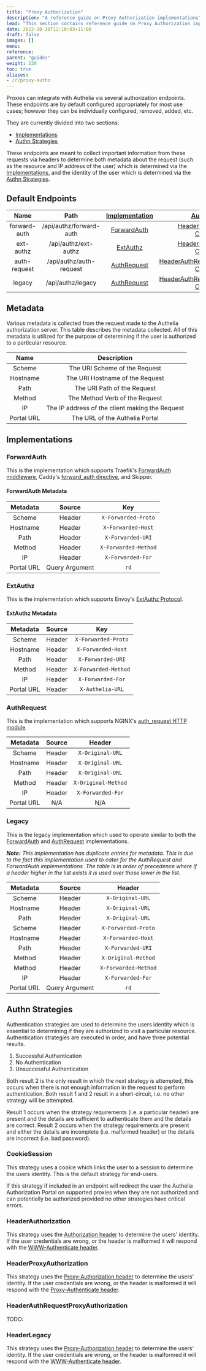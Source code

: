 ```yaml
---
title: "Proxy Authorization"
description: "A reference guide on Proxy Authorization implementations"
lead: "This section contains reference guide on Proxy Authorization implementations Authelia supports."
date: 2022-10-30T12:10:03+11:00
draft: false
images: []
menu:
reference:
parent: "guides"
weight: 220
toc: true
aliases:
- /r/proxy-authz
---
```


Proxies can integrate with Authelia via several authorization endpoints. These endpoints are by default configured
appropriately for most use cases; however they can be individually configured, removed, added, etc.

They are currently divided into two sections:

- [Implementations](#implementations)
- [Authn Strategies](#authn-strategies)

These endpoints are meant to collect important information from these requests via headers to determine both
metadata about the request (such as the resource and IP address of the user) which is determined via the
[Implementations](#implementations), and the identity of the user which is determined via the
[Authn Strategies](#authn-strategies).

## Default Endpoints

|     Name     |          Path           | [Implementation] |                   [Authn Strategies]                   |
|:------------:|:-----------------------:|:----------------:|:------------------------------------------------------:|
| forward-auth | /api/authz/forward-auth |  [ForwardAuth]   |      [HeaderProxyAuthorization], [CookieSession]       |
|  ext-authz   |  /api/authz/ext-authz   |    [ExtAuthz]    |      [HeaderProxyAuthorization], [CookieSession]       |
| auth-request | /api/authz/auth-request |  [AuthRequest]   | [HeaderAuthRequestProxyAuthorization], [CookieSession] |
|    legacy    |    /api/authz/legacy    |  [AuthRequest]   | [HeaderAuthRequestProxyAuthorization], [CookieSession] |

[Implementation]: #implementations
[Authn Strategies]: #authn-strategies
[ForwardAuth]: #forwardauth
[ExtAuthz]: #extauthz
[AuthRequest]: #authrequest
[Legacy]: #legacy
[HeaderProxyAuthorization]: #headerproxyauthorization
[HeaderAuthRequestProxyAuthorization]: #headerauthrequestproxyauthorization
[HeaderLegacy]: #headerlegacy
[CookieSession]: #cookiesession

## Metadata

Various metadata is collected from the request made to the Authelia authorization server. This table describes the
metadata collected. All of this metadata is utilized for the purpose of determining if the user is authorized to a
particular resource.

|    Name    |                   Description                   |
|:----------:|:-----------------------------------------------:|
|   Scheme   |          The URI Scheme of the Request          |
|  Hostname  |         The URI Hostname of the Request         |
|    Path    |           The URI Path of the Request           |
|   Method   |         The Method Verb of the Request          |
|     IP     | The IP address of the client making the Request |
| Portal URL |         The URL of the Authelia Portal          |

## Implementations

### ForwardAuth

This is the implementation which supports Traefik's
[ForwardAuth middleware](https://doc.traefik.io/traefik/middlewares/http/forwardauth/), Caddy's
[forward_auth directive](https://caddyserver.com/docs/caddyfile/directives/forward_auth), and Skipper.

#### ForwardAuth Metadata

|  Metadata  |     Source     |         Key          |
|:----------:|:--------------:|:--------------------:|
|   Scheme   |     Header     | `X-Forwarded-Proto`  |
|  Hostname  |     Header     |  `X-Forwarded-Host`  |
|    Path    |     Header     |  `X-Forwarded-URI`   |
|   Method   |     Header     | `X-Forwarded-Method` |
|     IP     |     Header     |  `X-Forwarded-For`   |
| Portal URL | Query Argument |         `rd`         |

### ExtAuthz

This is the implementation which supports Envoy's [ExtAuthz Protocol].

[ExtAuthz Protocol]: https://www.envoyproxy.io/docs/envoy/latest/api-v3/extensions/filters/http/ext_authz/v3/ext_authz.proto#envoy-v3-api-msg-extensions-filters-http-ext-authz-v3-extauthz

#### ExtAuthz Metadata

|  Metadata  | Source |         Key          |
|:----------:|:------:|:--------------------:|
|   Scheme   | Header | `X-Forwarded-Proto`  |
|  Hostname  | Header |  `X-Forwarded-Host`  |
|    Path    | Header |  `X-Forwarded-URI`   |
|   Method   | Header | `X-Forwarded-Method` |
|     IP     | Header |  `X-Forwarded-For`   |
| Portal URL | Header |   `X-Authelia-URL`   |

### AuthRequest

This is the implementation which supports NGINX's
[auth_request HTTP module](https://nginx.org/en/docs/http/ngx_http_auth_request_module.html).

|  Metadata  | Source |       Header        |
|:----------:|:------:|:-------------------:|
|   Scheme   | Header |  `X-Original-URL`   |
|  Hostname  | Header |  `X-Original-URL`   |
|    Path    | Header |  `X-Original-URL`   |
|   Method   | Header | `X-Original-Method` |
|     IP     | Header |  `X-Forwarded-For`  |
| Portal URL |  N/A   |         N/A         |

### Legacy

This is the legacy implementation which used to operate similar to both the [ForwardAuth](#forwardauth) and
[AuthRequest](#authrequest) implementations.

*__Note:__ This implementation has duplicate entries for metadata. This is due to the fact this implementation used to
cater for the AuthRequest and ForwardAuth implementations. The table is in order of precedence where if a header higher
in the list exists it is used over those lower in the list.*

|  Metadata  |     Source     |        Header        |
|:----------:|:--------------:|:--------------------:|
|   Scheme   |     Header     |   `X-Original-URL`   |
|  Hostname  |     Header     |   `X-Original-URL`   |
|    Path    |     Header     |   `X-Original-URL`   |
|   Scheme   |     Header     | `X-Forwarded-Proto`  |
|  Hostname  |     Header     |  `X-Forwarded-Host`  |
|    Path    |     Header     |  `X-Forwarded-URI`   |
|   Method   |     Header     | `X-Original-Method`  |
|   Method   |     Header     | `X-Forwarded-Method` |
|     IP     |     Header     |  `X-Forwarded-For`   |
| Portal URL | Query Argument |         `rd`         |

## Authn Strategies

Authentication strategies are used to determine the users identity which is essential to determining if they are
authorized to visit a particular resource. Authentication strategies are executed in order, and have three potential
results.

1. Successful Authentication
2. No Authentication
3. Unsuccessful Authentication

Both result 2 is the only result in which the next strategy is attempted, this occurs when there is not enough
information in the request to perform authentication. Both result 1 and 2 result in a short-circuit, i.e. no other
strategy will be attempted.

Result 1 occurs when the strategy requirements (i.e. a particular header) are present and the details are sufficient to
authenticate them and the details are correct. Result 2 occurs when the strategy requirements are present and either the
details are incomplete (i.e. malformed header) or the details are incorrect (i.e. bad password).

### CookieSession

This strategy uses a cookie which links the user to a session to determine the users identity. This is the default
strategy for end-users.

If this strategy if included in an endpoint will redirect the user the Authelia Authorization Portal on supported
proxies when they are not authorized and can potentially be authorized provided no other strategies have critical
errors.

### HeaderAuthorization

This strategy uses the [Authorization header](https://developer.mozilla.org/en-US/docs/Web/HTTP/Headers/Authorization)
to determine the users' identity. If the user credentials are wrong, or the header is malformed it will respond with
the [WWW-Authenticate header](https://developer.mozilla.org/en-US/docs/Web/HTTP/Headers/WWW-Authenticate).

### HeaderProxyAuthorization

This strategy uses the [Proxy-Authorization header](https://developer.mozilla.org/en-US/docs/Web/HTTP/Headers/Proxy-Authorization)
to determine the users' identity. If the user credentials are wrong, or the header is malformed it will respond with
the [Proxy-Authenticate header](https://developer.mozilla.org/en-US/docs/Web/HTTP/Headers/Proxy-Authenticate).

### HeaderAuthRequestProxyAuthorization

TODO:

### HeaderLegacy

This strategy uses the [Proxy-Authorization header](https://developer.mozilla.org/en-US/docs/Web/HTTP/Headers/Proxy-Authorization)
to determine the users' identity. If the user credentials are wrong, or the header is malformed it will respond with
the [WWW-Authenticate header](https://developer.mozilla.org/en-US/docs/Web/HTTP/Headers/WWW-Authenticate).
